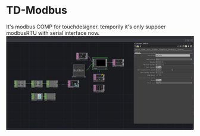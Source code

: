 # TD-Modbus
It's modbus COMP for touchdesigner. temporily it's only suppoer modbusRTU with serial interface now.
![](https://github.com/swortain/TD-Modbus/raw/master/img.png)
